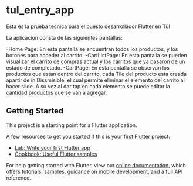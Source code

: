 # tul_entry_app

Esta es la prueba tecnica para el puesto desarrollador Flutter en Tül

La aplicacion consta de las siguientes pantallas:

-Home Page: En esta pantalla se encuentran todos los productos, y los botones para
acceder al carrito.
-CartListPage: En esta pantalla se pueden visualizar el carrito de compras actual y los carritos que ya pasaron de un estado de completado.
-CartPage: En esta pantalla se observan los productos que estan dentro del carrito, cada Tile del producto esta creada apartir de in Dissmisible, el cual permite eliminar el elemento del carrito al hacer slide. A su vez al dar tap en cada elemento se puede editar la cantidad productos que se van a agregar.

## Getting Started

This project is a starting point for a Flutter application.

A few resources to get you started if this is your first Flutter project:

- [Lab: Write your first Flutter app](https://flutter.dev/docs/get-started/codelab)
- [Cookbook: Useful Flutter samples](https://flutter.dev/docs/cookbook)

For help getting started with Flutter, view our
[online documentation](https://flutter.dev/docs), which offers tutorials,
samples, guidance on mobile development, and a full API reference.
